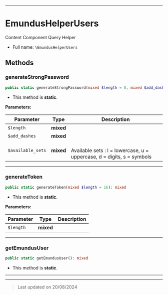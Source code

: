 ***

# EmundusHelperUsers

Content Component Query Helper



* Full name: `\EmundusHelperUsers`




## Methods


### generateStrongPassword



```php
public static generateStrongPassword(mixed $length = 8, mixed $add_dashes = false, mixed $available_sets = &#039;luds&#039;): string
```



* This method is **static**.




**Parameters:**

| Parameter | Type | Description |
|-----------|------|-------------|
| `$length` | **mixed** |  |
| `$add_dashes` | **mixed** |  |
| `$available_sets` | **mixed** | <br />Available sets : l = lowercase, u = uppercase, d = digits, s = symbols |






***

### generateToken



```php
public static generateToken(mixed $length = 16): mixed
```



* This method is **static**.




**Parameters:**

| Parameter | Type | Description |
|-----------|------|-------------|
| `$length` | **mixed** |  |






***

### getEmundusUser



```php
public static getEmundusUser(): mixed
```



* This method is **static**.









***


***
> Last updated on 20/08/2024
